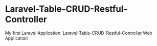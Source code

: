 # Laravel-Table-CRUD-Restful-Controller
My first Laravel Application: Laravel-Table-CRUD-Restful-Controller Web Application 
